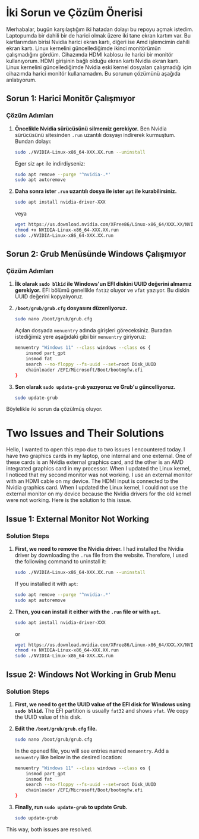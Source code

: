 # İki Sorun ve Çözüm Önerisi

Merhabalar, bugün karşılaştığım iki hatadan dolayı bu repoyu açmak istedim. Laptopumda bir dahili bir de harici olmak üzere iki tane ekran kartım var. Bu kartlarımdan birisi Nvidia harici ekran kartı, diğeri ise Amd işlemcimin dahili ekran kartı. Linux kernelini güncellediğimde ikinci monitörümün çalışmadığını gördüm. Cihazımda HDMI kablosu ile harici bir monitör kullanıyorum. HDMI girişinin bağlı olduğu ekran kartı Nvidia ekran kartı. Linux kernelini güncellediğimde Nvidia eski kernel dosyaları çalışmadığı için cihazımda harici monitör kullanamadım. Bu sorunun çözümünü aşağıda anlatıyorum.

## Sorun 1: Harici Monitör Çalışmıyor

### Çözüm Adımları

1. **Öncelikle Nvidia sürücüsünü silmemiz gerekiyor.** Ben Nvidia sürücüsünü sitesinden `.run` uzantılı dosyayı indirerek kurmuştum. Bundan dolayı:
    ```bash
    sudo ./NVIDIA-Linux-x86_64-XXX.XX.run --uninstall
    ```
    Eger siz `apt` ile indirdiyseniz:
    ```bash
    sudo apt remove --purge '^nvidia-.*'
    sudo apt autoremove
    ```

2. **Daha sonra ister `.run` uzantılı dosya ile ister `apt` ile kurabilirsiniz.**
    ```bash
    sudo apt install nvidia-driver-XXX
    ```
    veya
    ```bash
    wget https://us.download.nvidia.com/XFree86/Linux-x86_64/XXX.XX/NVIDIA-Linux-x86_64-XXX.XX.run
    chmod +x NVIDIA-Linux-x86_64-XXX.XX.run
    sudo ./NVIDIA-Linux-x86_64-XXX.XX.run
    ```

## Sorun 2: Grub Menüsünde Windows Çalışmıyor

### Çözüm Adımları

1. **İlk olarak `sudo blkid` ile Windows'un EFI diskini UUID değerini almamız gerekiyor.** EFI bölümü genellikle `fat32` oluyor ve `vfat` yazıyor. Bu diskin UUID değerini kopyalıyoruz.

2. **`/boot/grub/grub.cfg` dosyasını düzenliyoruz.**
    ```bash
    sudo nano /boot/grub/grub.cfg
    ```
    Açılan dosyada `menuentry` adında girişleri göreceksiniz. Buradan istediğimiz yere aşağıdaki gibi bir `menuentry` giriyoruz:
    ```bash
    menuentry "Windows 11" --class windows --class os {
        insmod part_gpt
        insmod fat
        search --no-floppy --fs-uuid --set=root Disk_UUID
        chainloader /EFI/Microsoft/Boot/bootmgfw.efi
    }
    ```

3. **Son olarak `sudo update-grub` yazıyoruz ve Grub'u güncelliyoruz.**
    ```bash
    sudo update-grub
    ```

Böylelikle iki sorun da çözülmüş oluyor.










# Two Issues and Their Solutions

Hello, I wanted to open this repo due to two issues I encountered today. I have two graphics cards in my laptop, one internal and one external. One of these cards is an Nvidia external graphics card, and the other is an AMD integrated graphics card in my processor. When I updated the Linux kernel, I noticed that my second monitor was not working. I use an external monitor with an HDMI cable on my device. The HDMI input is connected to the Nvidia graphics card. When I updated the Linux kernel, I could not use the external monitor on my device because the Nvidia drivers for the old kernel were not working. Here is the solution to this issue.

## Issue 1: External Monitor Not Working

### Solution Steps

1. **First, we need to remove the Nvidia driver.** I had installed the Nvidia driver by downloading the `.run` file from the website. Therefore, I used the following command to uninstall it:
    ```bash
    sudo ./NVIDIA-Linux-x86_64-XXX.XX.run --uninstall
    ```
    If you installed it with `apt`:
    ```bash
    sudo apt remove --purge '^nvidia-.*'
    sudo apt autoremove
    ```

2. **Then, you can install it either with the `.run` file or with `apt`.**
    ```bash
    sudo apt install nvidia-driver-XXX
    ```
    or
    ```bash
    wget https://us.download.nvidia.com/XFree86/Linux-x86_64/XXX.XX/NVIDIA-Linux-x86_64-XXX.XX.run
    chmod +x NVIDIA-Linux-x86_64-XXX.XX.run
    sudo ./NVIDIA-Linux-x86_64-XXX.XX.run
    ```

## Issue 2: Windows Not Working in Grub Menu

### Solution Steps

1. **First, we need to get the UUID value of the EFI disk for Windows using `sudo blkid`.** The EFI partition is usually `fat32` and shows `vfat`. We copy the UUID value of this disk.

2. **Edit the `/boot/grub/grub.cfg` file.**
    ```bash
    sudo nano /boot/grub/grub.cfg
    ```
    In the opened file, you will see entries named `menuentry`. Add a `menuentry` like below in the desired location:
    ```bash
    menuentry "Windows 11" --class windows --class os {
        insmod part_gpt
        insmod fat
        search --no-floppy --fs-uuid --set=root Disk_UUID
        chainloader /EFI/Microsoft/Boot/bootmgfw.efi
    }
    ```

3. **Finally, run `sudo update-grub` to update Grub.**
    ```bash
    sudo update-grub
    ```

This way, both issues are resolved.

